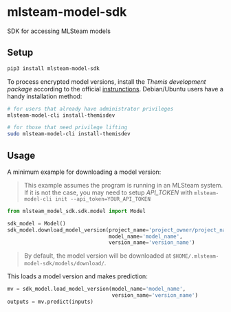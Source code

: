 # mlsteam-model-sdk
SDK for accessing MLSteam models

## Setup

```bash
pip3 install mlsteam-model-sdk
```

To process encrypted model versions, install the *Themis development package* according to the official [instrunctions](https://docs.cossacklabs.com/themis/languages/python/installation/). Debian/Ubuntu users have a handy installation method:

```bash
# for users that already have administrator privileges
mlsteam-model-cli install-themisdev

# for those that need privilege lifting
sudo mlsteam-model-cli install-themisdev
```

## Usage

A minimum example for downloading a model version:

> This example assumes the program is running in an MLSteam system.
> If it is not the case, you may need to setup *API_TOKEN* with
> `mlsteam-model-cli init --api_token=YOUR_API_TOKEN`

```python
from mlsteam_model_sdk.sdk.model import Model

sdk_model = Model()
sdk_model.download_model_version(project_name='project_owner/project_name',
                                 model_name='model_name',
                                 version_name='version_name')
```

> By default, the model version will be downloaded at `$HOME/.mlsteam-model-sdk/models/download/`.

This loads a model version and makes prediction:

```python
mv = sdk_model.load_model_version(model_name='model_name',
                                  version_name='version_name')
outputs = mv.predict(inputs)
```

